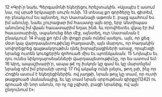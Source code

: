 12 «Գրի՛ր նաեւ Պերգամոնի եկեղեցու հրեշտակին. «Այսպէս է ասում նա, ով սրած երկսայրի սուրն ունի. 13 տեսայ քո գործերը եւ գիտեմ, որ բնակւում ես այնտեղ, ուր Սատանայի աթոռն է. բայց պահում ես իմ անունը. նաեւ չուրացար իմ հաւատը այն օրը, երբ Անտիպաս անունով իմ վկան հաւատարիմ եղաւ ինձ. եւ որովհետեւ վկայ էր իմ հաւատարիմը, սպանուեց ձեր մէջ, այնտեղ, ուր Սատանան է բնակւում: 14 Բայց քո դէմ մի փոքր բան ունեմ ասելու. այն, որ քեզ մօտ կայ վարդապետութիւնը Բաղաամի, այն մարդու, որ Բաղակին սովորեցրեց գայթակղութիւն դնել իսրայէլացիների առաջ, որպէսզի նրանք ուտեն կուռքերին զոհուած միս եւ պոռնկանան: 15 Նոյնպէս եւ դու ունես նիկողայոսեանների վարդապետութիւնը, որ ես ատում եմ: 16 Արդ, ապաշխարի՛ր, ապա թէ ոչ իսկոյն կը գամ եւ կը մարտնչեմ նրանց դէմ իմ բերանի սրով: 17 Ով ականջ ունի լսելու, թող լսի, ինչ որ Հոգին ասում է եկեղեցիներին. ով յաղթի, նրան թոյլ կը տամ, որ ուտի թաքցուած մանանայից, եւ կը տամ նրան սրբութեան գիրքը(1242) ու գրուած մի նոր անուն, որ ոչ ոք չգիտի, բացի նրանից, ով այն ընդունում է»:
